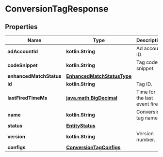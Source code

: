 
# ConversionTagResponse

## Properties
Name | Type | Description | Notes
------------ | ------------- | ------------- | -------------
**adAccountId** | **kotlin.String** | Ad account ID. |  [optional]
**codeSnippet** | **kotlin.String** | Tag code snippet. |  [optional]
**enhancedMatchStatus** | [**EnhancedMatchStatusType**](EnhancedMatchStatusType.md) |  |  [optional]
**id** | **kotlin.String** | Tag ID. |  [optional]
**lastFiredTimeMs** | [**java.math.BigDecimal**](java.math.BigDecimal.md) | Time for the last event fired. |  [optional]
**name** | **kotlin.String** | Conversion tag name. |  [optional]
**status** | [**EntityStatus**](EntityStatus.md) |  |  [optional]
**version** | **kotlin.String** | Version number. |  [optional]
**configs** | [**ConversionTagConfigs**](ConversionTagConfigs.md) |  |  [optional]



